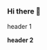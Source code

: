 ### Hi there 👋

<!--
**AbhikGanguly/abhikganguly** is a ✨ _special_ ✨ repository because its `README.md` (this file) appears on your GitHub profile.

Here are some ideas to get you started:

- 🔭 I’m currently working on ...
- 🌱 I’m currently learning ...
- 👯 I’m looking to collaborate on ...
- 🤔 I’m looking for help with ...
- 💬 Ask me about : English and South Asian Literature
- 📫 How to reach me: abhikganguly15aug@gmail.com
- 😄 Pronouns: he/him
- ⚡ Fun fact: Love the Beatles, Bob Dylan and the Beach Boys.
--> header 1
**header 2**
